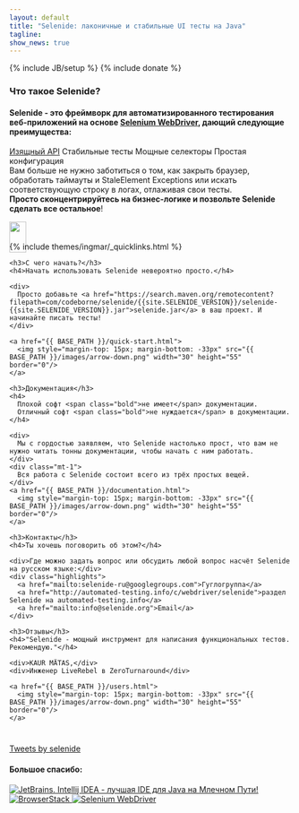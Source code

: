 ```yaml
---
layout: default
title: "Selenide: лаконичные и стабильные UI тесты на Java"
tagline:
show_news: true
---
```

{% include JB/setup %}
{% include donate %}

<div class="short wiki">
<div class="wrapper-color-content">

  <h3>Что такое Selenide?</h3>
  <h4>Selenide - это фреймворк для автоматизированного тестирования веб-приложений на основе <a href="https://docs.seleniumhq.org/projects/webdriver/" target="_blank">Selenium WebDriver</a>, дающий следующие преимущества:</h4>
  <div class="highlights">
    <a href="/documentation.html">Изящный API</a>
    <span>Стабильные тесты</span>
    <span>Мощные селекторы</span>
    <span>Простая конфигурация</span>
  </div>
  <div class="mt-1">
    Вам больше не нужно заботиться о том, как закрыть браузер, обработать таймауты и StaleElement Exceptions 
    или искать соответствующую строку в логах, отлаживая свои тесты.
  </div>

  <div class="mt-1">
    <b> Просто сконцентрируйтесь на бизнес-логике и позвольте Selenide сделать все остальное</b>!
  </div>

  <a href="/quick-start.html">
    <img style="margin-top: 15px; margin-bottom: -33px" src="{{ BASE_PATH }}/images/arrow-down.png" width="30" height="55" alt="" border="0"/>
  </a>
</div>
</div>


{% include themes/ingmar/_quicklinks.html %}

<div class="short howto">
  <div class="wrapper-color-content">
  
    <h3>С чего начать?</h3>
    <h4>Начать использовать Selenide невероятно просто.</h4>
  
    <div>  
      Просто добавьте <a href="https://search.maven.org/remotecontent?filepath=com/codeborne/selenide/{{site.SELENIDE_VERSION}}/selenide-{{site.SELENIDE_VERSION}}.jar">selenide.jar</a> в ваш проект. И начинайте писать тесты!
    </div>
    
    <a href="{{ BASE_PATH }}/quick-start.html">
      <img style="margin-top: 15px; margin-bottom: -33px" src="{{ BASE_PATH }}/images/arrow-down.png" width="30" height="55" border="0"/>
    </a>
  </div>
</div>

<div class="short docs">
  <div class="wrapper-color-content">

    <h3>Документация</h3>
    <h4>
      Плохой софт <span class="bold">не имеет</span> документации.
      Отличный софт <span class="bold">не нуждается</span> в документации.
    </h4>
    
    <div>
      Мы с гордостью заявляем, что Selenide настолько прост, что вам не нужно читать тонны документации, чтобы начать с ним работать.
    </div>
    <div class="mt-1">
      Вся работа с Selenide состоит всего из трёх простых вещей.
    </div>
    <a href="{{ BASE_PATH }}/documentation.html">
      <img style="margin-top: 15px; margin-bottom: -33px" src="{{ BASE_PATH }}/images/arrow-down.png" width="30" height="55" border="0"/>
    </a>

  </div>
</div>

<div class="short feedback">
  <div class="wrapper-color-content">
  
    <h3>Контакты</h3>
    <h4>Ты хочешь поговорить об этом?</h4>
  
    <div>Где можно задать вопрос или обсудить любой вопрос насчёт Selenide на русском языке:</div>
    <div class="highlights">
      <a href="mailto:selenide-ru@googlegroups.com">Гуглогруппа</a>
      <a href="http://automated-testing.info/c/webdriver/selenide">раздел Selenide на automated-testing.info</a>
      <a href="mailto:info@selenide.org">Email</a>
    </div>
  
  </div>
</div>

<div class="short testimonials">
  <div class="wrapper-color-content">
  
    <h3>Отзывы</h3>
    <h4>"Selenide - мощный инструмент для написания функциональных тестов. Рекомендую."</h4>
    
    <div>KAUR MÄTAS,</div>
    <div>Инженер LiveRebel в ZeroTurnaround</div>
    
    <a href="{{ BASE_PATH }}/users.html">
      <img style="margin-top: 15px; margin-bottom: -33px" src="{{ BASE_PATH }}/images/arrow-down.png" width="30" height="55" border="0"/>
    </a>
  </div>
</div>

<div class="wrapper-content center" style="padding-top: 25px;">
  <a class="twitter-timeline" href="https://twitter.com/selenide?ref_src=twsrc%5Etfw">Tweets by selenide</a>
  <script async src="https://platform.twitter.com/widgets.js" charset="utf-8"></script>
</div>

<a name="thanks"></a>
<div class="short thanks">
  <h4>Большое спасибо:</h4>
  <a href="https://www.jetbrains.com/?from=selenide.org" target="_blank">
    <img src="{{BASE_PATH}}/images/jetbrains.svg" alt="JetBrains. Intellij IDEA - лучшая IDE для Java на Млечном Пути!"/>
  </a>
  <a href="https://www.browserstack.com" target="_blank">
    <img src="https://www.browserstack.com/images/mail/browserstack-logo-footer.png" alt="BrowserStack"/>
  </a>
  <a href="http://www.seleniumhq.org/" target="_blank">
    <img src="{{BASE_PATH}}/images/selenium-logo.png" alt="Selenium WebDriver"/>
  </a>
</div>